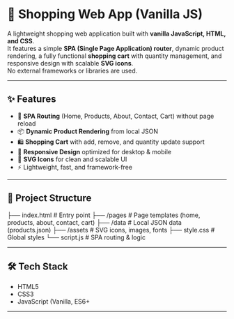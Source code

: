 # 🛒 Shopping Web App (Vanilla JS)

A lightweight shopping web application built with **vanilla JavaScript, HTML, and CSS**.  
It features a simple **SPA (Single Page Application) router**, dynamic product rendering, a fully functional **shopping cart** with quantity management, and responsive design with scalable **SVG icons**.  
No external frameworks or libraries are used.

---

## ✨ Features
- 🚀 **SPA Routing** (Home, Products, About, Contact, Cart) without page reload  
- 📦 **Dynamic Product Rendering** from local JSON  
- 🛍️ **Shopping Cart** with add, remove, and quantity update support  
- 📱 **Responsive Design** optimized for desktop & mobile  
- 🎨 **SVG Icons** for clean and scalable UI  
- ⚡ Lightweight, fast, and framework-free

---

## 📂 Project Structure
├── index.html # Entry point
├── /pages # Page templates (home, products, about, contact, cart)
├── /data # Local JSON data (products.json)
├── /assets # SVG icons, images, fonts
├── style.css # Global styles
└── script.js # SPA routing & logic

---

## 🛠️ Tech Stack
- HTML5
- CSS3
- JavaScript (Vanilla, ES6+

---
